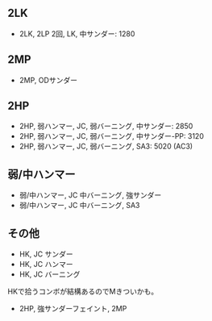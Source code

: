 ## 2LK

- 2LK, 2LP 2回, LK, 中サンダー: 1280

## 2MP

- 2MP, ODサンダー

## 2HP

- 2HP, 弱ハンマー, JC, 弱バーニング, 中サンダー: 2850
- 2HP, 弱ハンマー, JC, 弱バーニング, 中サンダー-PP: 3120
- 2HP, 弱ハンマー, JC, 弱バーニング, SA3: 5020 (AC3)

## 弱/中ハンマー

- 弱/中ハンマー, JC 中バーニング, 強サンダー
- 弱/中ハンマー, JC 中バーニング, SA3

## その他

- HK, JC サンダー
- HK, JC ハンマー
- HK, JC バーニング

HKで拾うコンボが結構あるのでMきついかも。

- 2HP, 強サンダーフェイント, 2MP
